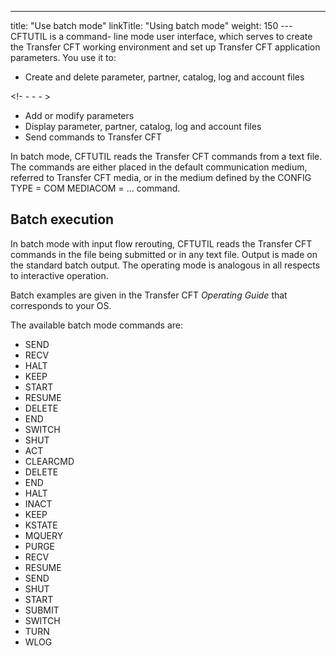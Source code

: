 ---
title: "Use  batch mode"
linkTitle: "Using batch mode"
weight: 150
--- CFTUTIL is a command- line mode user interface, which serves to create
the Transfer CFT working environment and set up Transfer CFT application
parameters. You use it to:

- Create and delete parameter, partner, catalog, log and account files

<!- - - - >

- Add or modify parameters
- Display parameter,
    partner, catalog, log and account files
- Send commands
    to Transfer CFT

In batch mode, CFTUTIL reads the Transfer CFT
commands from a text file. The commands are either placed in the default
communication medium, referred to Transfer CFT media, or in the
medium defined by the CONFIG TYPE = COM MEDIACOM = ... command.

<span id="Batch_execution"></span>

## Batch execution

In batch mode with input flow rerouting, CFTUTIL reads the Transfer
CFT commands in the file being submitted or in any text file. Output is
made on the standard batch output. The operating mode is analogous in
all respects to interactive operation.

Batch examples are given in the
Transfer CFT *Operating Guide* that corresponds to your OS.

The available batch mode commands are:

- SEND
- RECV
- HALT
- KEEP
- START
- RESUME
- DELETE
- END
- SWITCH
- SHUT
- ACT
- CLEARCMD
- DELETE
- END
- HALT
- INACT
- KEEP
- KSTATE
- MQUERY
- PURGE
- RECV
- RESUME
- SEND  
- SHUT  
- START   
- SUBMIT  
- SWITCH
- TURN
- WLOG
